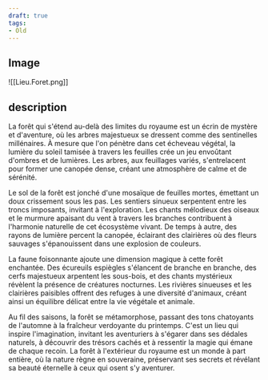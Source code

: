 ```yaml
---
draft: true
tags:
- Old
---
```


## Image
![[Lieu.Foret.png]]

## description
La forêt qui s'étend au-delà des limites du royaume est un écrin de mystère et d'aventure, où les arbres majestueux se dressent comme des sentinelles millénaires. À mesure que l'on pénètre dans cet écheveau végétal, la lumière du soleil tamisée à travers les feuilles crée un jeu envoûtant d'ombres et de lumières. Les arbres, aux feuillages variés, s'entrelacent pour former une canopée dense, créant une atmosphère de calme et de sérénité.

Le sol de la forêt est jonché d'une mosaïque de feuilles mortes, émettant un doux crissement sous les pas. Les sentiers sinueux serpentent entre les troncs imposants, invitant à l'exploration. Les chants mélodieux des oiseaux et le murmure apaisant du vent à travers les branches contribuent à l'harmonie naturelle de cet écosystème vivant. De temps à autre, des rayons de lumière percent la canopée, éclairant des clairières où des fleurs sauvages s'épanouissent dans une explosion de couleurs.

La faune foisonnante ajoute une dimension magique à cette forêt enchantée. Des écureuils espiègles s'élancent de branche en branche, des cerfs majestueux arpentent les sous-bois, et des chants mystérieux révèlent la présence de créatures nocturnes. Les rivières sinueuses et les clairières paisibles offrent des refuges à une diversité d'animaux, créant ainsi un équilibre délicat entre la vie végétale et animale.

Au fil des saisons, la forêt se métamorphose, passant des tons chatoyants de l'automne à la fraîcheur verdoyante du printemps. C'est un lieu qui inspire l'imagination, invitant les aventuriers à s'égarer dans ses dédales naturels, à découvrir des trésors cachés et à ressentir la magie qui émane de chaque recoin. La forêt à l'extérieur du royaume est un monde à part entière, où la nature règne en souveraine, préservant ses secrets et révélant sa beauté éternelle à ceux qui osent s'y aventurer.